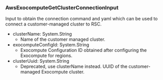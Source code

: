 ### AwsExocomputeGetClusterConnectionInput
Input to obtain the connection command and yaml which can be used to connect a customer-managed cluster to RSC.

- clusterName: System.String
  - Name of the customer managed cluster.
- exocomputeConfigId: System.String
  - Exocompute Configuration ID obtained after configuring the Exocompute for regions.
- clusterUuid: System.String
  - Deprecated, use clusterName instead. UUID of the customer-managed Exocompute cluster.
